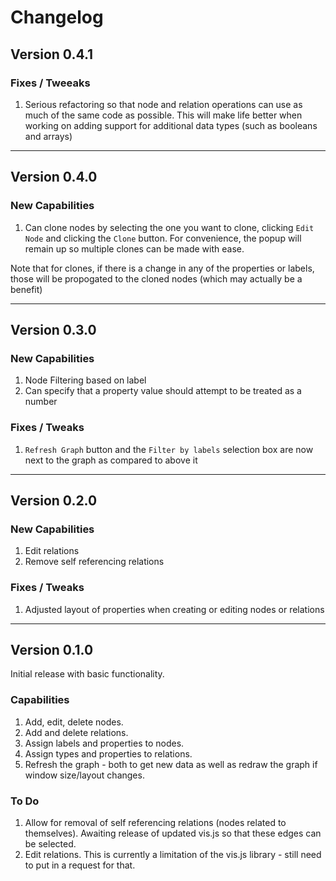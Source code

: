 Changelog
=========
## Version 0.4.1

### Fixes / Tweeaks
1. Serious refactoring so that node and relation operations can use as much of the same code as possible. This will make life better when working on adding support for additional data types (such as booleans and arrays)

-----------------------------------

## Version 0.4.0

### New Capabilities
1. Can clone nodes by selecting the one you want to clone, clicking `Edit Node` and clicking the `Clone` button. For convenience, the popup will remain up so multiple clones can be made with ease.

Note that for clones, if there is a change in any of the properties or labels, those will be propogated to the cloned nodes (which may actually be a benefit)

-----------------------------------

## Version 0.3.0

### New Capabilities
1. Node Filtering based on label
1. Can specify that a property value should attempt to be treated as a number

### Fixes / Tweaks
1. `Refresh Graph` button and the `Filter by labels` selection box are now next to the graph as compared to above it

-----------------------------------

## Version 0.2.0

### New Capabilities
1. Edit relations
1. Remove self referencing relations

### Fixes / Tweaks
1. Adjusted layout of properties when creating or editing nodes or relations

-----------------------------------

## Version 0.1.0

Initial release with basic functionality.

### Capabilities
1. Add, edit, delete nodes.
1. Add and delete relations.
1. Assign labels and properties to nodes.
1. Assign types and properties to relations.
1. Refresh the graph - both to get new data as well as redraw the graph if window size/layout changes.

### To Do
1. Allow for removal of self referencing relations (nodes related to themselves). Awaiting release of updated vis.js so that these edges can be selected.
1. Edit relations. This is currently a limitation of the vis.js library - still need to put in a request for that.
